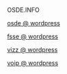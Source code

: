 OSDE.INFO

[osde @ wordpress](https://osde8info.wordpress.com)

[fsse @ wordpress](https://fsse8info.wordpress.com)

[vizz @ wordpress](https://vizz8info.wordpress.com)

[voip @ wordpress](https://voippix.wordpress.com)
